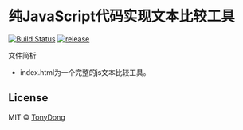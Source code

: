 # 纯JavaScript代码实现文本比较工具

[![Build Status](https://travis-ci.org/jpush/jpush-phonegap-plugin.svg?branch=master)](https://travis-ci.org/jpush/jpush-phonegap-plugin)
[![release](https://img.shields.io/badge/release-1.0.01-blue.svg)](https://github.com/jpush/jpush-phonegap-plugin/releases)


文件简析

- index.html为一个完整的js文本比较工具。


## License

MIT © [TonyDong](/license)

